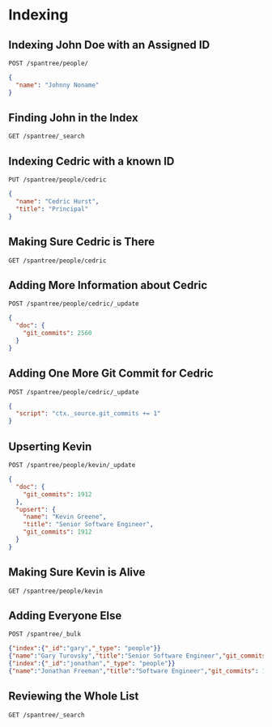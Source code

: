 # Indexing

## Indexing John Doe with an Assigned ID

`POST /spantree/people/`

```json
{
  "name": "Johnny Noname"
}
```

## Finding John in the Index

`GET /spantree/_search`

## Indexing Cedric with a known ID

`PUT /spantree/people/cedric`

```json
{
  "name": "Cedric Hurst",
  "title": "Principal"
}
```

## Making Sure Cedric is There

`GET /spantree/people/cedric`

## Adding More Information about Cedric

`POST /spantree/people/cedric/_update`

```json
{
  "doc": {
    "git_commits": 2560
  }
}
```

## Adding One More Git Commit for Cedric

`POST /spantree/people/cedric/_update`

```json
{
  "script": "ctx._source.git_commits += 1"
}
```

## Upserting Kevin

`POST /spantree/people/kevin/_update`

```json
{
  "doc": {
    "git_commits": 1912
  },
  "upsert": {
    "name": "Kevin Greene",
    "title": "Senior Software Engineer",
    "git_commits": 1912
  }
}
```

## Making Sure Kevin is Alive

`GET /spantree/people/kevin`

## Adding Everyone Else

`POST /spantree/_bulk`

```json
{"index":{"_id":"gary","_type": "people"}}
{"name":"Gary Turovsky","title":"Senior Software Engineer","git_commits":  611}
{"index":{"_id":"jonathan","_type": "people"}}
{"name":"Jonathan Freeman","title":"Software Engineer","git_commits": 186}
```

## Reviewing the Whole List

`GET /spantree/_search`